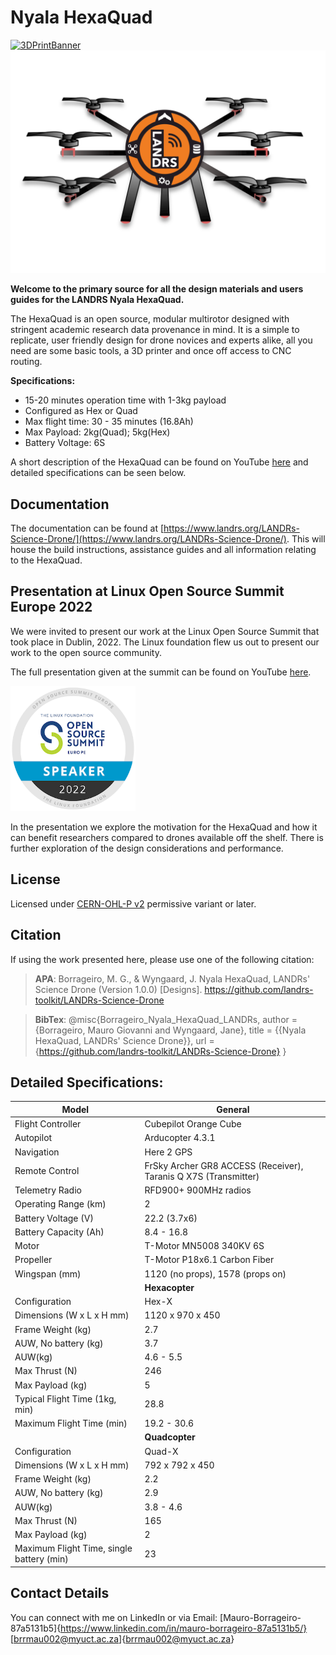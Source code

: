 # Nyala HexaQuad

<a href="https://github.com/landrs-toolkit/LANDRs-Science-Drone">
         <img alt="3DPrintBanner" src="https://img.shields.io/badge/Version%3A-Release%201.0-brightgreen">
 </a>

<img alt="LogoDiagram" src="docs/Images/HexaQuadLogo.svg" width=600>


**Welcome to the primary source for all the design materials and users guides for the LANDRS Nyala HexaQuad.**


The HexaQuad is an open source, modular multirotor designed with stringent academic research data provenance in mind.
It is a simple to replicate, user friendly design for drone novices and experts alike, all you need are some basic tools, a 3D printer and once off access to CNC routing.

**Specifications:**
* 15-20 minutes operation time with 1-3kg payload
* Configured as Hex or Quad
* Max flight time: 30 - 35 minutes (16.8Ah)
* Max Payload: 2kg(Quad); 5kg(Hex)
* Battery Voltage: 6S

A short description of the HexaQuad can be found on YouTube [here](https://youtu.be/huQ6nF6V_Ks) and detailed specifications can be seen below.

## Documentation

The documentation can be found at [https://www.landrs.org/LANDRs-Science-Drone/](https://www.landrs.org/LANDRs-Science-Drone/). This will house the build instructions, assistance guides and all information relating to the HexaQuad.

## Presentation at Linux Open Source Summit Europe 2022
We were invited to present our work at the Linux Open Source Summit that took place in Dublin, 2022. The Linux foundation flew us out to present our work to the open source community.

The full presentation given at the summit can be found on YouTube [here](https://youtu.be/drAO9xs3WeU).

<img alt="LogoDiagram" src="docs/Images/Aesthetic/SpeakerBadge.png" width=200>

In the presentation we explore the motivation for the HexaQuad and how it can benefit researchers compared to drones available off the shelf. There is further exploration of the design considerations and performance.

## License
Licensed under [CERN-OHL-P v2](https://cern.ch/cern-ohl) permissive variant or later.

## Citation
If using the work presented here, please use one of the following citation:

> **APA**: Borrageiro, M. G., & Wyngaard, J. Nyala HexaQuad, LANDRs' Science Drone (Version 1.0.0) [Designs]. https://github.com/landrs-toolkit/LANDRs-Science-Drone

> **BibTex**: @misc{Borrageiro_Nyala_HexaQuad_LANDRs,
author = {Borrageiro, Mauro Giovanni and Wyngaard, Jane},
title = {{Nyala HexaQuad, LANDRs' Science Drone}},
url = {https://github.com/landrs-toolkit/LANDRs-Science-Drone}
}

## Detailed Specifications:
| **Model**                             | **General**                                               |
|-------------------------------------------|-----------------------------------------------------------------|
| Flight Controller                         | Cubepilot Orange Cube                                           |
| Autopilot                                 | Arducopter 4.3.1                                                |
| Navigation                                | Here 2 GPS                                                      |
| Remote Control                            | FrSky Archer GR8 ACCESS (Receiver), Taranis Q X7S (Transmitter) |
| Telemetry Radio                           | RFD900+ 900MHz radios                                           |
| Operating Range (km)                      | 2                                                               |
| Battery Voltage (V)                       | 22.2 (3.7x6)                                           |
| Battery Capacity (Ah)                     | 8.4 - 16.8                                                      |
| Motor                                     | T-Motor MN5008 340KV 6S                                         |
| Propeller                                 | T-Motor P18x6.1 Carbon Fiber                              |
| Wingspan (mm)                             | 1120 (no props), 1578 (props on)                                |
|                                           | **Hexacopter**                                             |
| Configuration                             | Hex-X                                                           |
| Dimensions (W x L x H mm)    | 1120 x 970 x 450                                        |
| Frame Weight (kg)                         | 2.7                                                             |
| AUW, No battery (kg)                | 3.7                                                             |
| AUW(kg)                             | 4.6 - 5.5                                                       |
| Max Thrust (N)                            | 246                                                             |
| Max Payload (kg)                          | 5                                                               |
| Typical Flight Time (1kg, min)            | 28.8                                                            |
| Maximum Flight Time (min)                 | 19.2 - 30.6                                                     |
|                                           | **Quadcopter**                                             |
| Configuration                             | Quad-X                                                          |
| Dimensions (W x L x H mm)     | 792 x 792 x 450                                         |
| Frame Weight (kg)                         | 2.2                                                             |
| AUW, No battery (kg)                | 2.9                                                             |
| AUW(kg)                             | 3.8 - 4.6                                                       |
| Max Thrust (N)                            | 165                                                             |
| Max Payload (kg)                          | 2                                                               |
| Maximum Flight Time, single battery (min) | 23                                                              |

## Contact Details
You can connect with me on LinkedIn or via Email:
[Mauro-Borrageiro-87a5131b5]{https://www.linkedin.com/in/mauro-borrageiro-87a5131b5/}
[brrmau002@myuct.ac.za]{brrmau002@myuct.ac.za}
